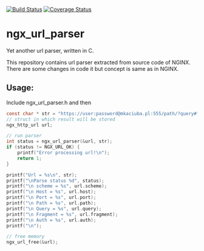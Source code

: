 [![Build Status](https://travis-ci.org/aldor007/ngx_url_parser.svg)](https://travis-ci.org/aldor007/ngx_url_parser)
[![Coverage Status](https://coveralls.io/repos/aldor007/ngx_url_parser/badge.svg?branch=master&service=github)](https://coveralls.io/github/aldor007/ngx_url_parser?branch=master)

ngx_url_parser
==============
Yet another url parser, written in C.

This repository contains url parser extracted from source code of NGINX. There are some changes in code it but concept is same as in NGINX.

Usage:
----
Include ngx_url_parser.h and then
```C
const char * str = "https://user:password@mkaciuba.pl:555/path/?query#fragment";
// struct in which result will be stored
ngx_http_url url;

// run parser
int status = ngx_url_parser(&url, str);
if (status != NGX_URL_OK) {
    printf("Error processing url!\n");
    return 1;
}

printf("Url = %s\n", str);
printf("\nParse status %d", status);
printf("\n scheme = %s", url.scheme);
printf("\n Host = %s", url.host);
printf("\n Port = %s", url.port);
printf("\n Path = %s", url.path);
printf("\n Query = %s", url.query);
printf("\n Fragment = %s", url.fragment);
printf("\n Auth = %s", url.auth);
printf("\n");

// free memory
ngx_url_free(&url);
```

